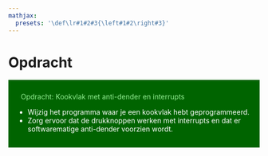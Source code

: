 ```yaml
---
mathjax:
  presets: '\def\lr#1#2#3{\left#1#2\right#3}'
---
```


# Opdracht

<div style="background-color:darkgreen; text-align:left; vertical-align:left; padding:15px;">
<p style="color:lightgreen; margin:10px">
Opdracht: Kookvlak met anti-dender en interrupts
<ul style="color: white;">
<li>Wijzig het programma waar je een kookvlak hebt geprogrammeerd.
</li>
<li>Zorg ervoor dat de drukknoppen werken met interrupts en dat er softwarematige anti-dender voorzien wordt.</li>
</ul>
</p>
</div>

